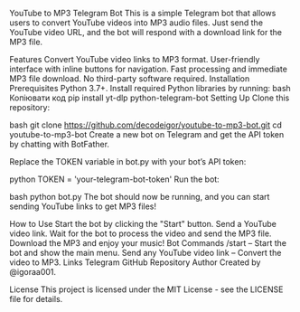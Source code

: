 YouTube to MP3 Telegram Bot
This is a simple Telegram bot that allows users to convert YouTube videos into MP3 audio files. Just send the YouTube video URL, and the bot will respond with a download link for the MP3 file.

Features
Convert YouTube video links to MP3 format.
User-friendly interface with inline buttons for navigation.
Fast processing and immediate MP3 file download.
No third-party software required.
Installation
Prerequisites
Python 3.7+.
Install required Python libraries by running:
bash
Копіювати код
pip install yt-dlp python-telegram-bot
Setting Up
Clone this repository:

bash
git clone https://github.com/decodeigor/youtube-to-mp3-bot.git
cd youtube-to-mp3-bot
Create a new bot on Telegram and get the API token by chatting with BotFather.

Replace the TOKEN variable in bot.py with your bot’s API token:

python
TOKEN = 'your-telegram-bot-token'
Run the bot:

bash
python bot.py
The bot should now be running, and you can start sending YouTube links to get MP3 files!

How to Use
Start the bot by clicking the "Start" button.
Send a YouTube video link.
Wait for the bot to process the video and send the MP3 file.
Download the MP3 and enjoy your music!
Bot Commands
/start – Start the bot and show the main menu.
Send any YouTube video link – Convert the video to MP3.
Links
Telegram
GitHub Repository
Author
Created by @igoraa001.

License
This project is licensed under the MIT License - see the LICENSE file for details.

